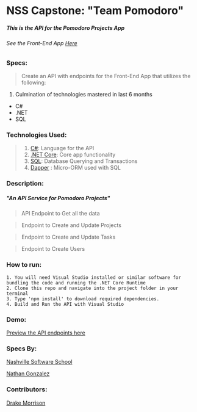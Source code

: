 # NSS Capstone: "Team Pomodoro"
##### This is the API for the Pomodoro Projects App
###### See the Front-End App [Here](https://github.com/DrakeMorrison/TeamPomodoro)

### Specs:
> Create an API with endpoints for the Front-End App that utilizes the following:

1. Culmination of technologies mastered in last 6 months
 * C#
 * .NET
 * SQL

### Technologies Used:
> 1. [C#](https://docs.microsoft.com/en-us/dotnet/csharp/): Language for the API
> 1. [.NET Core](https://docs.microsoft.com/en-us/dotnet/core/): Core app functionality
> 1. [SQL](https://docs.microsoft.com/en-us/sql/t-sql/language-reference?view=sql-server-2017): Database Querying and Transactions
> 1. [Dapper](https://dapper-tutorial.net/) : Micro-ORM used with SQL

### Description:
##### "An API Service for Pomodoro Projects"

> API Endpoint to Get all the data

> Endpoint to Create and Update Projects

> Endpoint to Create and Update Tasks

> Endpoint to Create Users

### How to run:
```
1. You will need Visual Studio installed or similar software for bundling the code and running the .NET Core Runtime
2. Clone this repo and navigate into the project folder in your terminal
3. Type 'npm install' to download required dependencies.
4. Build and Run the API with Visual Studio
```
### Demo:
[Preview the API endpoints here](https://team-pomodoro-api.azurewebsites.net/api/app)


### Specs By:
[Nashville Software School](https://github.com/nashville-software-school)

[Nathan Gonzalez](https://github.com/copypastedeveloper)


### Contributors:
[Drake Morrison](https://github.com/drakemorrison)
